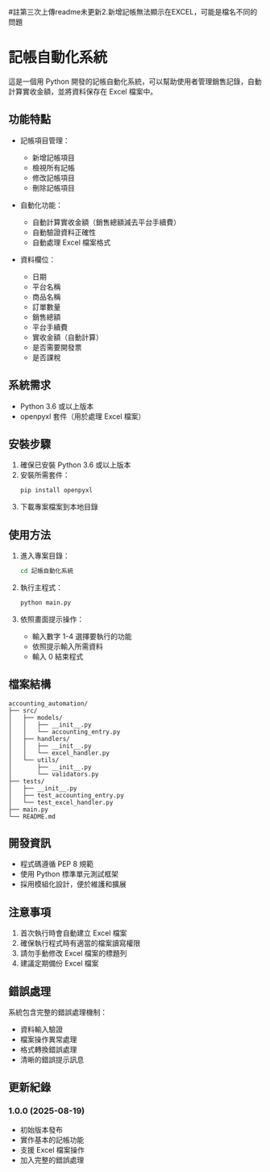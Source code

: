 #註第三次上傳readme未更新2.新增記帳無法顯示在EXCEL，可能是檔名不同的問題
# 記帳自動化系統

這是一個用 Python 開發的記帳自動化系統，可以幫助使用者管理銷售記錄，自動計算實收金額，並將資料保存在 Excel 檔案中。

## 功能特點

- 記帳項目管理：
  - 新增記帳項目
  - 檢視所有記帳
  - 修改記帳項目
  - 刪除記帳項目

- 自動化功能：
  - 自動計算實收金額（銷售總額減去平台手續費）
  - 自動驗證資料正確性
  - 自動處理 Excel 檔案格式

- 資料欄位：
  - 日期
  - 平台名稱
  - 商品名稱
  - 訂單數量
  - 銷售總額
  - 平台手續費
  - 實收金額（自動計算）
  - 是否需要開發票
  - 是否課稅

## 系統需求

- Python 3.6 或以上版本
- openpyxl 套件（用於處理 Excel 檔案）

## 安裝步驟

1. 確保已安裝 Python 3.6 或以上版本
2. 安裝所需套件：
   ```bash
   pip install openpyxl
   ```
3. 下載專案檔案到本地目錄

## 使用方法

1. 進入專案目錄：
   ```bash
   cd 記帳自動化系統
   ```

2. 執行主程式：
   ```bash
   python main.py
   ```

3. 依照畫面提示操作：
   - 輸入數字 1-4 選擇要執行的功能
   - 依照提示輸入所需資料
   - 輸入 0 結束程式

## 檔案結構

```
accounting_automation/
├── src/
│   ├── models/
│   │   ├── __init__.py
│   │   └── accounting_entry.py
│   ├── handlers/
│   │   ├── __init__.py
│   │   └── excel_handler.py
│   └── utils/
│       ├── __init__.py
│       └── validators.py
├── tests/
│   ├── __init__.py
│   ├── test_accounting_entry.py
│   └── test_excel_handler.py
├── main.py
└── README.md
```

## 開發資訊

- 程式碼遵循 PEP 8 規範
- 使用 Python 標準單元測試框架
- 採用模組化設計，便於維護和擴展

## 注意事項

1. 首次執行時會自動建立 Excel 檔案
2. 確保執行程式時有適當的檔案讀寫權限
3. 請勿手動修改 Excel 檔案的標題列
4. 建議定期備份 Excel 檔案

## 錯誤處理

系統包含完整的錯誤處理機制：
- 資料輸入驗證
- 檔案操作異常處理
- 格式轉換錯誤處理
- 清晰的錯誤提示訊息

## 更新紀錄

### 1.0.0 (2025-08-19)
- 初始版本發布
- 實作基本的記帳功能
- 支援 Excel 檔案操作
- 加入完整的錯誤處理